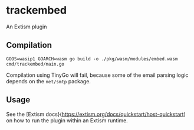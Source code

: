 # trackembed

An Extism plugin 

## Compilation

```console
GOOS=wasip1 GOARCH=wasm go build -o ./pkg/wasm/modules/embed.wasm cmd/trackembed/main.go
```

Compilation using TinyGo will fail, because some of the email parsing logic depends 
on the `net/smtp` package.

## Usage

See the [Extism docs}(https://extism.org/docs/quickstart/host-quickstart) on how to run the plugin within an Extism runtime.